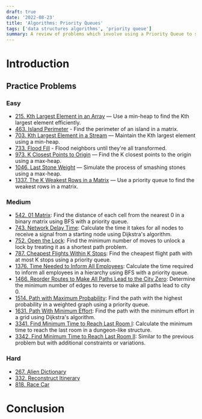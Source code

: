 ```yaml
---
draft: true
date: '2022-08-23'
title: 'Algorithms: Priority Queues'
tags: ['data structures algorithms', 'priority queue']
summary: A review of problems which involve using a Priority Queue to solve efficiently.
---
```


# Introduction

## Practice Problems

### Easy

- [215. Kth Largest Element in an Array](https://leetcode.com/problems/kth-largest-element-in-an-array) — Use a min-heap to find the Kth largest element efficiently.
- [463. Island Perimeter](https://leetcode.com/problems/island-perimeter) - Find the perimeter of an island in a matrix.
- [703. Kth Largest Element in a Stream](https://leetcode.com/problems/kth-largest-element-in-a-stream) — Maintain the Kth largest element using a min-heap.
- [733. Flood Fill](https://leetcode.com/problems/flood-fill) - Flood neighbors until they're all transformed.
- [973. K Closest Points to Origin](https://leetcode.com/problems/k-closest-points-to-origin) — Find the K closest points to the origin using a max-heap.
- [1046. Last Stone Weight](https://leetcode.com/problems/last-stone-weight) — Simulate the process of smashing stones using a max-heap.
- [1337. The K Weakest Rows in a Matrix](https://leetcode.com/problems/the-k-weakest-rows-in-a-matrix) — Use a priority queue to find the weakest rows in a matrix.

### Medium

- [542. 01 Matrix](https://leetcode.com/problems/01-matrix): Find the distance of each cell from the nearest 0 in a binary matrix using BFS with a priority queue.
- [743. Network Delay Time](https://leetcode.com/problems/network-delay-time): Calculate the time it takes for all nodes to receive a signal from a starting node using Dijkstra's algorithm.
- [752. Open the Lock](https://leetcode.com/problems/open-the-lock): Find the minimum number of moves to unlock a lock by treating it as a shortest path problem.
- [787. Cheapest Flights Within K Stops](https://leetcode.com/problems/cheapest-flights-within-k-stops): Find the cheapest flight path with at most K stops using a priority queue.
- [1376. Time Needed to Inform All Employees](https://leetcode.com/problems/time-needed-to-inform-all-employees): Calculate the time required to inform all employees in a hierarchy using BFS with a priority queue.
- [1466. Reorder Routes to Make All Paths Lead to the City Zero](https://leetcode.com/problems/reorder-routes-to-make-all-paths-lead-to-the-city-zero): Determine the minimum number of edges to reverse to make all paths lead to city 0.
- [1514. Path with Maximum Probability](https://leetcode.com/problems/path-with-maximum-probability): Find the path with the highest probability in a weighted graph using a priority queue.
- [1631. Path With Minimum Effort](https://leetcode.com/problems/path-with-minimum-effort): Find the path with the minimum effort in a grid using Dijkstra's algorithm.
- [3341. Find Minimum Time to Reach Last Room I](https://leetcode.com/problems/find-minimum-time-to-reach-last-room-i): Calculate the minimum time to reach the last room in a dungeon-like structure.
- [3342. Find Minimum Time to Reach Last Room II](https://leetcode.com/problems/find-minimum-time-to-reach-last-room-ii): Similar to the previous problem but with additional constraints or variations.

### Hard

- [267. Alien Dictionary](https://leetcode.com/problems/alien-dictionary)
- [332. Reconstruct Itinerary](https://leetcode.com/problems/reconstruct-itinerary)
- [818. Race Car](https://leetcode.com/problems/race-car)

# Conclusion
